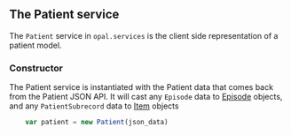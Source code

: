 ## The Patient service

The `Patient` service in `opal.services` is the client side representation of a patient model.


### Constructor

The Patient service is instantiated with the Patient data that comes back from the Patient JSON API.
It will cast any `Episode` data to [Episode](episode_service.md) objects, and any `PatientSubrecord`
data to [Item](item_service.md) objects

```javascript
    var patient = new Patient(json_data)
```
